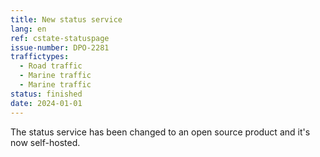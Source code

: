 ```yaml
---
title: New status service
lang: en
ref: cstate-statuspage
issue-number: DPO-2281
traffictypes:
  - Road traffic
  - Marine traffic
  - Marine traffic
status: finished
date: 2024-01-01
---
```


The status service has been changed to an open source product and it's now self-hosted.
